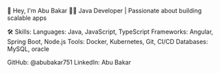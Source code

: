 

🌟 Hey, I'm Abu Bakar 👨‍💻
Java Developer | Passionate about building scalable apps

🛠️ Skills:
Languages: Java, JavaScript, TypeScript
Frameworks: Angular, Spring Boot, Node.js
Tools: Docker, Kubernetes, Git, CI/CD
Databases: MySQL, oracle

GitHub: @abubakar751
LinkedIn: Abu Bakar


